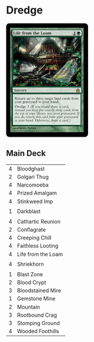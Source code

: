# Dredge #

![Life from the Loam](../../images/Life%20from%20the%20Loam.jpg)

## Main Deck ##
|   |   |
|---|-----
| 4 | Bloodghast
| 2 | Golgari Thug
| 4 | Narcomoeba
| 4 | Prized Amalgam
| 4 | Stinkweed Imp
|   |   |
| 1 | Darkblast
|   |   |
| 4 | Cathartic Reunion
| 2 | Conflagrate
| 4 | Creeping Chill
| 4 | Faithless Looting
| 4 | Life from the Loam
|   |   |
| 4 | Shriekhorn
|   |   |
| 1 | Blast Zone
| 2 | Blood Crypt
| 3 | Bloodstained Mire
| 1 | Gemstone Mine
| 2 | Mountain
| 3 | Rootbound Crag
| 3 | Stomping Ground
| 4 | Wooded Foothills
